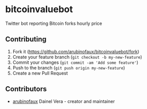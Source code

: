 # bitcoinvaluebot

Twitter bot reporting Bitcoin forks hourly price

## Contributing

1. Fork it (<https://github.com/arubinofaux/bitcoinvaluebot/fork>)
2. Create your feature branch (`git checkout -b my-new-feature`)
3. Commit your changes (`git commit -am 'Add some feature'`)
4. Push to the branch (`git push origin my-new-feature`)
5. Create a new Pull Request

## Contributors

- [arubinofaux](https://github.com/arubinofaux) Dainel Vera - creator and maintainer
